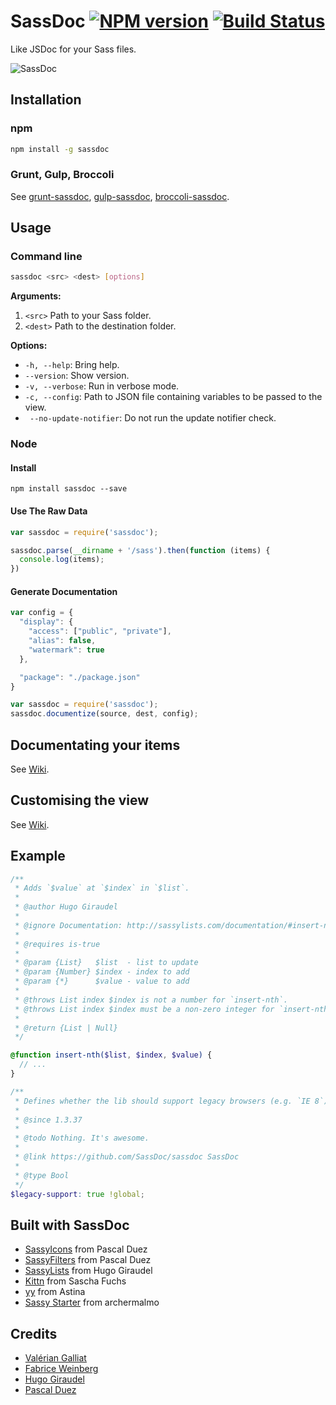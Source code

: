 # SassDoc [![NPM version](https://badge.fury.io/js/sassdoc.svg)](http://badge.fury.io/js/sassdoc) [![Build Status](https://travis-ci.org/SassDoc/sassdoc.svg?branch=master)](https://travis-ci.org/SassDoc/sassdoc)

Like JSDoc for your Sass files.

![SassDoc](http://i.imgur.com/KKHdU7w.png)


## Installation

### npm

```sh
npm install -g sassdoc
```

### Grunt, Gulp, Broccoli

See [grunt-sassdoc](https://github.com/SassDoc/grunt-sassdoc),
[gulp-sassdoc](https://github.com/SassDoc/gulp-sassdoc),
[broccoli-sassdoc](https://github.com/SassDoc/broccoli-sassdoc).


## Usage

### Command line

```sh
sassdoc <src> <dest> [options]
```

**Arguments:**

1. `<src>` Path to your Sass folder.
1. `<dest>` Path to the destination folder.

**Options:**

* `-h, --help`: Bring help.
* `--version`: Show version.
* `-v, --verbose`: Run in verbose mode.
* `-c, --config`: Path to JSON file containing variables to be passed
                  to the view.
* ` --no-update-notifier`: Do not run the update notifier check.

### Node

#### Install

```shell
npm install sassdoc --save
```

#### Use The Raw Data

```js
var sassdoc = require('sassdoc');

sassdoc.parse(__dirname + '/sass').then(function (items) {
  console.log(items);
})
```

#### Generate Documentation

```js
var config = {
  "display": {
    "access": ["public", "private"],
    "alias": false,
    "watermark": true
  },

  "package": "./package.json"
}

var sassdoc = require('sassdoc');
sassdoc.documentize(source, dest, config);
```

## Documentating your items

See [Wiki](https://github.com/SassDoc/sassdoc/wiki/Documenting-your-items).

## Customising the view

See [Wiki](https://github.com/SassDoc/sassdoc/wiki/Customising-the-view).

## Example

```scss
/**
 * Adds `$value` at `$index` in `$list`.
 *
 * @author Hugo Giraudel
 *
 * @ignore Documentation: http://sassylists.com/documentation/#insert-nth
 *
 * @requires is-true
 *
 * @param {List}   $list  - list to update
 * @param {Number} $index - index to add
 * @param {*}      $value - value to add
 *
 * @throws List index $index is not a number for `insert-nth`.
 * @throws List index $index must be a non-zero integer for `insert-nth`.
 *
 * @return {List | Null}
 */

@function insert-nth($list, $index, $value) {
  // ...
}

/**
 * Defines whether the lib should support legacy browsers (e.g. `IE 8`).
 *
 * @since 1.3.37
 *
 * @todo Nothing. It's awesome.
 *
 * @link https://github.com/SassDoc/sassdoc SassDoc
 *
 * @type Bool
 */
$legacy-support: true !global;
```

## Built with SassDoc

* [SassyIcons](http://pascalduez.github.io/SassyIcons/docs/) from Pascal Duez
* [SassyFilters](http://pascalduez.github.io/SassyFilters/docs/) from Pascal Duez
* [SassyLists](http://sassylists.com/documentation) from Hugo Giraudel
* [Kittn](http://wirepa.onjumpstarter.io/sassdoc/) from Sascha Fuchs
* [yy](http://astina.github.io/yy/) from Astina
* [Sassy Starter](http://minamarkham.github.io/sassy-starter/docs/) from archermalmo

## Credits

* [Valérian Galliat](https://twitter.com/valeriangalliat)
* [Fabrice Weinberg](https://twitter.com/fweinb)
* [Hugo Giraudel](http://twitter.com/HugoGiraudel)
* [Pascal Duez](https://twitter.com/pascalduez)
